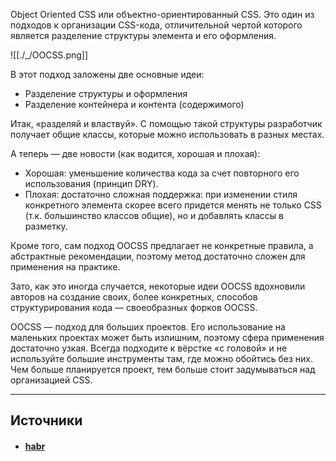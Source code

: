 Object Oriented CSS или объектно-ориентированный CSS. Это один из подходов к организации CSS-кода, отличительной чертой которого является разделение структуры элемента и его оформления. 

![[./_/OOCSS.png]]

В этот подход заложены две основные идеи:  

- Разделение структуры и оформления
- Разделение контейнера и контента (содержимого)

Итак, «разделяй и властвуй». С помощью такой структуры разработчик получает общие классы, которые можно использовать в разных местах.  
  
А теперь — две новости (как водится, хорошая и плохая):  
  
- Хорошая: уменьшение количества кода за счет повторного его использования (принцип DRY).
- Плохая: достаточно сложная поддержка: при изменении стиля конкретного элемента скорее всего придется менять не только CSS (т.к. большинство классов общие), но и добавлять классы в разметку.

Кроме того, сам подход OOCSS предлагает не конкретные правила, а абстрактные рекомендации, поэтому метод достаточно сложен для применения на практике.  
  
Зато, как это иногда случается, некоторые идеи OOCSS вдохновили авторов на создание своих, более конкретных, способов структурирования кода — своеобразных форков OOCSS.

OOCSS — подход для больших проектов. Его использование на маленьких проектах может быть излишним, поэтому сфера применения достаточно узкая. Всегда подходите к вёрстке «с головой» и не используйте большие инструменты там, где можно обойтись без них. Чем больше планируется проект, тем больше стоит задумываться над организацией CSS.

---

## Источники
- #### [habr](https://habr.com/ru/articles/256109/#oocss)
